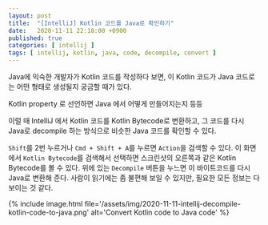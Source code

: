 ```yaml
---
layout: post
title:  "[IntelliJ] Kotlin 코드를 Java로 확인하기"
date:   2020-11-11 22:18:00 +0900
published: true
categories: [ intellij ]
tags: [ intellij, kotlin, java, code, decompile, convert ]
---
```


Java에 익숙한 개발자가 Kotlin 코드를 작성하다 보면, 이 Kotlin 코드가 Java 코드로는 어떤 형태로 생성될지 궁금할 때가 있다.

Kotlin property 로 선언하면 Java 에서 어떻게 만들어지는지 등등

이럴 때 IntelliJ 에서 Kotlin 코드를 Kotlin Bytecode로 변환하고, 그 코드를 다시 Java로 decompile 하는 방식으로 비슷한 Java 코드를 확인할 수 있다.

`Shift`를 2번 누르거나 `Cmd + Shift + A`를 누르면 `Action`을 검색할 수 있다. 이 화면에서 `Kotlin Bytecode`를 검색해서 선택하면 스크린샷의 오른쪽과 같은 Kotlin Bytecode를 볼 수 있다. 위에 있는 `Decompile` 버튼을 누느면 이 바이트코드를 다시 Java로 변환해 준다. 사람이 읽기에는 좀 불편해 보일 수 있지만, 필요한 모든 정보는 다 보이는 것 같다.

{% include image.html file='/assets/img/2020-11-11-intellij-decompile-kotlin-code-to-java.png' alt='Convert Kotlin code to Java code' %}
